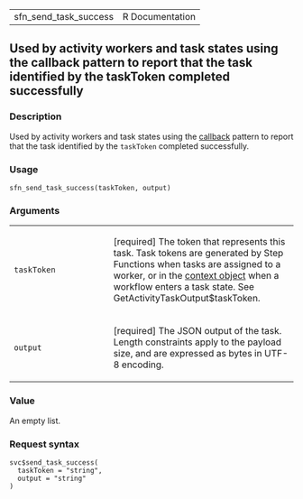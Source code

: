 <table style="width: 100%;">
<tbody>
<tr class="odd">
<td>sfn_send_task_success</td>
<td style="text-align: right;">R Documentation</td>
</tr>
</tbody>
</table>

## Used by activity workers and task states using the callback pattern to report that the task identified by the taskToken completed successfully

### Description

Used by activity workers and task states using the
[callback](https://docs.aws.amazon.com/step-functions/latest/dg/connect-to-resource.html#connect-wait-token)
pattern to report that the task identified by the `taskToken` completed
successfully.

### Usage

    sfn_send_task_success(taskToken, output)

### Arguments

<table>
<colgroup>
<col style="width: 35%" />
<col style="width: 65%" />
</colgroup>
<tbody>
<tr class="odd">
<td><code id="sfn_send_task_success_:_taskToken">taskToken</code></td>
<td><p>[required] The token that represents this task. Task tokens are
generated by Step Functions when tasks are assigned to a worker, or in
the <a
href="https://docs.aws.amazon.com/step-functions/latest/dg/input-output-contextobject.html">context
object</a> when a workflow enters a task state. See
GetActivityTaskOutput$taskToken.</p></td>
</tr>
<tr class="even">
<td><code id="sfn_send_task_success_:_output">output</code></td>
<td><p>[required] The JSON output of the task. Length constraints apply
to the payload size, and are expressed as bytes in UTF-8
encoding.</p></td>
</tr>
</tbody>
</table>

### Value

An empty list.

### Request syntax

    svc$send_task_success(
      taskToken = "string",
      output = "string"
    )
